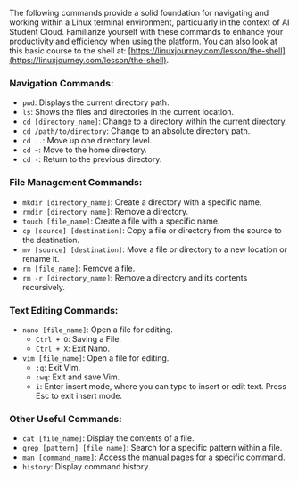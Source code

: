 The following commands provide a solid foundation for navigating and working within a Linux terminal environment, particularly in the context of AI Student Cloud. Familiarize yourself with these commands to enhance your productivity and efficiency when using the platform. You can also look at this basic course to the shell at: [https://linuxjourney.com/lesson/the-shell](https://linuxjourney.com/lesson/the-shell).

### Navigation Commands:
- `pwd`: Displays the current directory path.
- `ls`: Shows the files and directories in the current location.
- `cd [directory_name]`: Change to a directory within the current directory.
- `cd /path/to/directory`: Change to an absolute directory path.
- `cd ..`: Move up one directory level.
- `cd ~`: Move to the home directory.
- `cd -`: Return to the previous directory.
  
### File Management Commands:
- `mkdir [directory_name]`: Create a directory with a specific name.
- `rmdir [directory_name]`: Remove a directory.
- `touch [file_name]`: Create a file with a specific name.
- `cp [source] [destination]`: Copy a file or directory from the source to the destination.
- `mv [source] [destination]`: Move a file or directory to a new location or rename it.
- `rm [file_name]`: Remove a file.
- `rm -r [directory_name]`: Remove a directory and its contents recursively.

### Text Editing Commands:
- `nano [file_name]`: Open a file for editing.
    * `Ctrl + O`: Saving a File.
    * `Ctrl + X`: Exit Nano.
- `vim [file_name]`: Open a file for editing.
    * `:q`: Exit Vim.
    * `:wq`: Exit and save Vim.
    * `i`: Enter insert mode, where you can type to insert or edit text. Press Esc to exit insert mode.

### Other Useful Commands:
- `cat [file_name]`: Display the contents of a file.
- `grep [pattern] [file_name]`: Search for a specific pattern within a file.
- `man [command_name]`: Access the manual pages for a specific command.
- `history`: Display command history.
